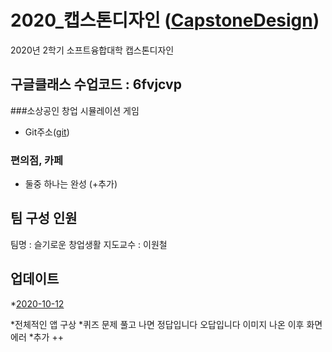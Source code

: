 
# 2020_캡스톤디자인 ([CapstoneDesign]( https://github.com/lab-lwc/20202_CapstoneDesign ))  
2020년 2학기 소프트융합대학 캡스톤디자인 

## 구글클래스 수업코드 : 6fvjcvp  

###소상공인 창업 시뮬레이션 게임
  * Git주소([git]( https://github.com/hjie0314/memoming_git ))  
  
### 편의점, 카페 
  * 둘중 하나는 완성 (+추가)
  
## 팀 구성 인원
팀명 :  슬기로운 창업생활 
지도교수 : 이원철  

## 업데이트

*[2020-10-12](https://github.com/hjie0314/memoming_git/tree/master/Project_0)

*전체적인 앱 구상
*퀴즈 문제 풀고 나면 정답입니다 오답입니다 이미지 나온 이후 화면 에러
*추가 ++

